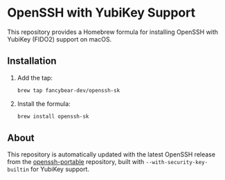 # OpenSSH with YubiKey Support

This repository provides a Homebrew formula for installing OpenSSH with YubiKey (FIDO2) support on macOS.

## Installation

1. Add the tap:
   ```bash
   brew tap fancybear-dev/openssh-sk
   ```

2. Install the formula:
   ```bash
   brew install openssh-sk
   ```

## About

This repository is automatically updated with the latest OpenSSH release from the [openssh-portable](https://github.com/openssh/openssh-portable) repository, built with `--with-security-key-builtin` for YubiKey support.

